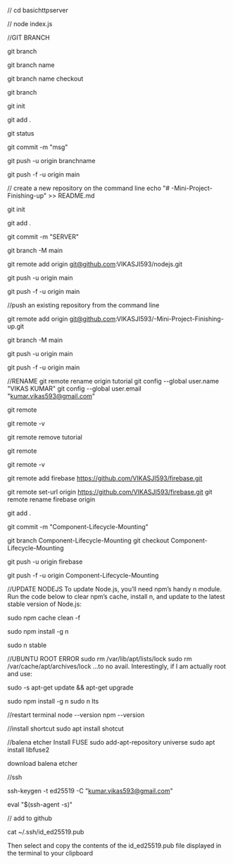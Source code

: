 // cd basichttpserver

// node index.js









//GIT BRANCH

git branch

git branch name

git branch name checkout

git branch

git init

git add .

git status

git commit -m "msg"

git push -u origin branchname

git push -f -u origin main








// create a new repository on the command line echo "# -Mini-Project-Finishing-up" >> README.md

git init

git add .

git commit -m "SERVER"

git branch -M main

git remote add origin git@github.com:VIKASJI593/nodejs.git

git push -u origin main

git push -f -u origin main







//push an existing repository from the command line

git remote add origin git@github.com:VIKASJI593/-Mini-Project-Finishing-up.git

git branch -M main

git push -u origin main

git push -f -u origin main





//RENAME git remote rename origin tutorial
git config --global user.name "VIKAS KUMAR"
git config --global user.email "kumar.vikas593@gmail.com"

git remote

 git remote -v

git remote remove tutorial

git remote

 git remote -v

git remote add firebase https://github.com/VIKASJI593/firebase.git

git remote set-url origin https://github.com/VIKASJI593/firebase.git
git remote rename firebase origin

git add .

git commit -m "Component-Lifecycle-Mounting"

git branch Component-Lifecycle-Mounting
git checkout Component-Lifecycle-Mounting


git push -u origin firebase

git push -f -u origin Component-Lifecycle-Mounting








//UPDATE NODEJS To update Node.js, you’ll need npm’s handy n module. Run the code below to clear npm’s cache, install n, and update to the latest stable version of Node.js:

sudo npm cache clean -f

sudo npm install -g n

sudo n stable









//UBUNTU ROOT ERROR 
sudo rm /var/lib/apt/lists/lock sudo rm /var/cache/apt/archives/lock ...to no avail. Interestingly, if I am actually root and use:

sudo -s apt-get update && apt-get upgrade

sudo npm install -g n sudo n lts

//restart terminal node --version npm --version





//install shortcut 
sudo apt install shotcut

//balena etcher Install FUSE sudo add-apt-repository universe sudo apt install libfuse2

download balena etcher






//ssh

ssh-keygen -t ed25519 -C "kumar.vikas593@gmail.com"

eval "$(ssh-agent -s)"

// add to github

cat ~/.ssh/id_ed25519.pub

Then select and copy the contents of the id_ed25519.pub file
displayed in the terminal to your clipboard